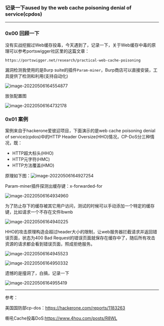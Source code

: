 ### 记录一下aused by the web cache poisoning denial of service(cpdos)

------

### 0x00 回顾一下

没有实战挖掘过Web缓存投毒，今天遇到了，记录一下，关于Web缓存中毒的原理可以参考portswigger社区里的这篇文章：

`https://portswigger.net/research/practical-web-cache-poisoning`

漏洞检测我使用的是Burp suite的插件`Param-miner`，Burp商店可以直接安装，工具提供了检测和利用(支持自动化)

![image-20220506164554877](https://raw.staticdn.net/ShmilyChris/wiki/main/image-20220506164554877.png)

放张配置图

![image-20220506164732178](https://raw.staticdn.net/ShmilyChris/wiki/main/image-20220506164732178.png)

### 0x01 案例

案例来自于hackerone爱彼迎项目，下面演示的是web cache poisoning denial of service(cpdos)中的HTTP Header Oversize(HHO)情况，CP-DoS分三种情况，既：

- HTTP超大标头(HHO)
- HTTP元字符(HMC)
- HTTP方法覆盖(HMO)

原理如下图：![image-20220506164927254](https://raw.staticdn.net/ShmilyChris/wiki/main/image-20220506164927254.png)

Param-miner插件探测出缓存键：x-forwarded-for

![image-20220506164934960](https://raw.staticdn.net/ShmilyChris/wiki/main/image-20220506164934960.png)

为了防止存下的缓存被其它用户访问，测试的时候可以手动添加一个特定的缓存键，比如请求一个不存在文件lbwnb

![image-20220506164940225](https://raw.staticdn.net/ShmilyChris/wiki/main/image-20220506164940225.png)

HHO的攻击原理构造会超过header大小的限制，让web服务器拦截请求并返回错误页面，状态为400 Bad Request的错误页面就保存在缓存中了，随后所有攻击资源的请求都会看到错误页面，照成拒绝服务。

![image-20220506164945523](https://raw.staticdn.net/ShmilyChris/wiki/main/image-20220506164945523.png)

![image-20220506164950332](https://raw.staticdn.net/ShmilyChris/wiki/main/image-20220506164950332.png)

遗憾的是撞洞了，白搞，记录一下

![image-20220506164955419](https://raw.staticdn.net/ShmilyChris/wiki/main/image-20220506164955419.png)

------

参考：

美国国防部cp-dos：https://hackerone.com/reports/1183263

嘶吼Cache投毒DoS:https://www.4hou.com/posts/R8WL